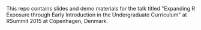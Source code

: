 This repo contains slides and demo materials for the talk 
titled "Expanding R Exposure through Early Introduction in 
the Undergraduate Curriculum" at RSummit 2015 at Copenhagen, 
Denmark.